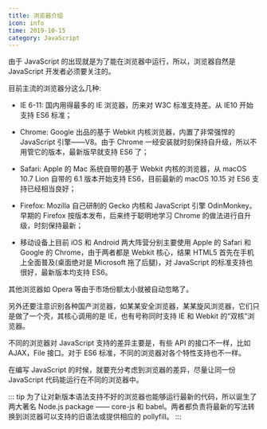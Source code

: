 ```yaml
---
title: 浏览器介绍
icon: info
time: 2019-10-15
category: JavaScript
---
```


由于 JavaScript 的出现就是为了能在浏览器中运行，所以，浏览器自然是 JavaScript 开发者必须要关注的。

<!-- more -->

目前主流的浏览器分这么几种:

- IE 6-11: 国内用得最多的 IE 浏览器，历来对 W3C 标准支持差。从 IE10 开始支持 ES6 标准；

- Chrome: Google 出品的基于 Webkit 内核浏览器，内置了非常强悍的 JavaScript 引擎——V8。由于 Chrome 一经安装就时刻保持自升级，所以不用管它的版本，最新版早就支持 ES6 了；

- Safari: Apple 的 Mac 系统自带的基于 Webkit 内核的浏览器，从 macOS 10.7 Lion 自带的 6.1 版本开始支持 ES6，目前最新的 macOS 10.15 对 ES6 支持已经相当良好；

- Firefox: Mozilla 自己研制的 Gecko 内核和 JavaScript 引擎 OdinMonkey。早期的 Firefox 按版本发布，后来终于聪明地学习 Chrome 的做法进行自升级，时刻保持最新；

- 移动设备上目前 iOS 和 Android 两大阵营分别主要使用 Apple 的 Safari 和 Google 的 Chrome，由于两者都是 Webkit 核心，结果 HTML5 首先在手机上全面普及(桌面绝对是 Microsoft 拖了后腿)，对 JavaScript 的标准支持也很好，最新版本均支持 ES6。

其他浏览器如 Opera 等由于市场份额太小就被自动忽略了。

另外还要注意识别各种国产浏览器，如某某安全浏览器，某某旋风浏览器，它们只是做了一个壳，其核心调用的是 IE，也有号称同时支持 IE 和 Webkit 的“双核”浏览器。

不同的浏览器对 JavaScript 支持的差异主要是，有些 API 的接口不一样，比如 AJAX，File 接口。对于 ES6 标准，不同的浏览器对各个特性支持也不一样。

在编写 JavaScript 的时候，就要充分考虑到浏览器的差异，尽量让同一份 JavaScript 代码能运行在不同的浏览器中。

::: tip
为了让对新版本语法支持不好的浏览器也能够运行最新的代码，所以诞生了两大著名 Node.js package —— core-js 和 babel。两者都负责将最新的写法转换到浏览器可以支持的旧语法或提供相应的 pollyfill。
:::
